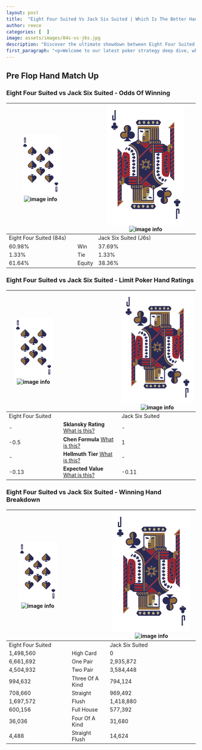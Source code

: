 ```yaml
---
layout: post
title:  "Eight Four Suited Vs Jack Six Suited | Which Is The Better Hand In Poker? A Complete Guide"
author: reece
categories: [  ]
image: assets/images/84s-vs-j6s.jpg
description: "Discover the ultimate showdown between Eight Four Suited and Jack Six Suited in poker! Uncover the odds, strategies, and scenarios where one hand triumphs over the other. Get ready to up your poker game with this thrilling analysis."
first_paragraph: "<p>Welcome to our latest poker strategy deep dive, where we're pitting two distinct hands against each other in a high-stakes showdown: Eight Four Suited vs Jack Six Suited.</p><p>In the dynamic world of poker, every decision counts, and knowing which hand holds the upper hand is key to your success at the table.</p><p>In this article, we'll dissect these two hands, explore the scenarios where one dominates the other, and equip you with the knowledge to make strategic choices that can tip the odds in your favor.</p><p>Get ready to unravel the intriguing dynamics of these poker hands and elevate your game to new heights.</p>"
---
```




[comment]: # (sp0)

## Pre Flop Hand Match Up

<div class="table hand-ratings" markdown="1"> 



### Eight Four Suited vs Jack Six Suited - Odds Of Winning


    
| ![image info](assets/images/hand1/8.png) ![image info](assets/images/hand1/4s.png) |  | ![image info](assets/images/hand2/J.png) ![image info](assets/images/hand2/6s.png) |
| -------- | -------- | -------- |
| Eight Four Suited (84s) |  | Jack Six Suited (J6s) |
| 60.98% | Win | 37.69% |
| 1.33% | Tie | 1.33% |
| 61.64% | Equity | 38.36% |




[comment]: # (sp1)



### Eight Four Suited vs Jack Six Suited - Limit Poker Hand Ratings


    
| ![image info](assets/images/hand1/8.png) ![image info](assets/images/hand1/4s.png) |  | ![image info](assets/images/hand2/J.png) ![image info](assets/images/hand2/6s.png) |
| -------- | -------- | -------- |
| Eight Four Suited |  | Jack Six Suited |
| - | **Sklansky Rating** [What is this?](/sklansky-rating-explained) | - |
| -0.5 | **Chen Formula** [What is this?](/chen-formula-explained) | 1 |
| - | **Hellmuth Tier** [What is this?](/Hellmuth-tier-explained) | - |
| -0.13 | **Expected Value** [What is this?](/expected-value-explained) | -0.11 |




[comment]: # (sp2)



### Eight Four Suited vs Jack Six Suited - Winning Hand Breakdown


    
| ![image info](assets/images/hand1/8.png) ![image info](assets/images/hand1/4s.png) |  | ![image info](assets/images/hand2/J.png) ![image info](assets/images/hand2/6s.png) |
| -------- | -------- | -------- |
| Eight Four Suited |  | Jack Six Suited |
| 1,498,560 | High Card | 0 |
| 6,661,692 | One Pair | 2,935,872 |
| 4,504,932 | Two Pair | 3,584,448 |
| 994,632 | Three Of A Kind | 794,124 |
| 708,660 | Straight | 969,492 |
| 1,697,572 | Flush | 1,418,880 |
| 600,156 | Full House | 577,392 |
| 36,036 | Four Of A Kind | 31,680 |
| 4,488 | Straight Flush | 14,624 |




[comment]: # (sp3)



</div>

[comment]: # (sp4)



[comment]: # (sp5)

